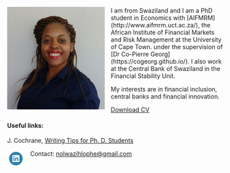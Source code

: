 <dl>
<img src="Nolwazi.jpeg" style="border: 0pt none; margin-bottom: 1em; float: left; margin-right: 1em;" height="240">
<p style="text-align: left;">
</p>
</dl>
I am from Swaziland and I am a PhD student in Economics with [AIFMRM](http://www.aifmrm.uct.ac.za/), the African Institute of Financial Markets and Risk Management at the University of Cape Town. under the supervision of [Dr Co-Pierre Georg](https://cogeorg.github.io/). I also work at the Central Bank of Swaziland in the Financial Stability Unit.

My interests are in financial inclusion, central banks and financial innovation. 


[Download CV](https://www.dropbox.com/s/j7phm95k0sego35/Nolwazi_CV.pdf?dl=0)

#### Useful links:

J. Cochrane, [Writing Tips for Ph. D. Students](https://www.dropbox.com/s/71fd3btjs8vass0/phd_paper_writing.pdf?dl=0)

<dl>
<a href="https://www.linkedin.com/in/nolwazi-hlophe-53428838"> 
<img style="border: 0pt none; margin-bottom: 1em; float: left; margin-right: 1em;" src="Linkedin-Circle-SM-Button.png" width="40" height="40">
</a>
</dl>

Contact: nolwazihlophe@gmail.com
